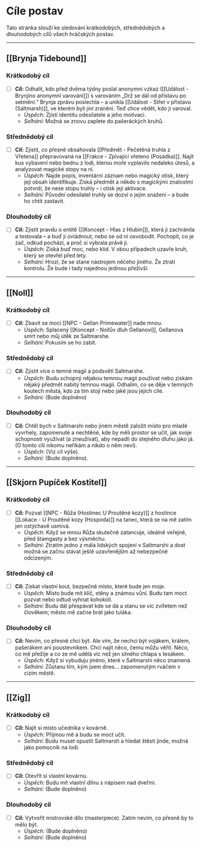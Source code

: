 # Cíle postav

Tato stránka slouží ke sledování krátkodobých, střednědobých a dlouhodobých cílů všech hráčských postav.

---

## [[Brynja Tidebound]]

### Krátkodobý cíl
- [ ] **Cíl:** Odhalit, kdo před dvěma týdny poslal anonymní vzkaz ([[Událost - Brynjino anonymní varování]]) s varováním „Drž se dál od přístavu po setmění.“ Brynja zprávu poslechla – a unikla [[Událost - Střet v přístavu (Saltmarsh)]], ve kterém byli jiní zraněni. Teď chce vědět, kdo ji varoval.
    - *Úspěch:* Zjistí identitu odesílatele a jeho motivaci.
    - *Selhání:* Možná se znovu zaplete do pašeráckých kruhů.

### Střednědobý cíl
- [ ] **Cíl:** Zjistit, co přesně obsahovala [[Předmět - Pečetěná truhla z Vřetena]] přepravovaná na [[Frakce - Zpívající vřeteno (Posádka)]]. Najít kus vybavení nebo bednu z lodi, kterou moře vyplavilo nedaleko útesů, a analyzovat magické stopy na ní.
    - *Úspěch:* Najde popis, inventární záznam nebo magický otisk, který její obsah identifikuje. Získá předmět a někdo s magickými znalostmi potvrdí, že nese stopu truhly – i otisk její aktivace.
    - *Selhání:* Původní odesilatel truhly se dozví o jejím snažení – a bude ho chtít zastavit.

### Dlouhodobý cíl
- [ ] **Cíl:** Zjistit pravdu o entitě ([[Koncept - Hlas z Hlubin]]), která ji zachránila a testovala – a buď ji ovládnout, nebo se od ní osvobodit. Pochopit, co je zač, odkud pochází, a proč si vybrala právě ji.
    - *Úspěch:* Získá buď moc, nebo klid. V obou případech uzavře kruh, který se otevřel před lety.
    - *Selhání:* Hrozí, že se stane nástrojem něčeho jiného. Že ztratí kontrolu. Že bude i tady najednou jedinou přeživší.

---

## [[Noll]]

### Krátkodobý cíl
- [ ] **Cíl:** Zbavit se moci [[NPC - Gellan Primewater]] nade mnou.
    - *Úspěch:* Splacený [[Koncept - Nollův dluh Gellanovi]], Gellanova smrt nebo můj útěk ze Saltmarshe.
    - *Selhání:* Pokusím se ho zabít.

### Střednědobý cíl
- [ ] **Cíl:** Zjistit více o temné magii a podsvětí Saltmarshe.
    - *Úspěch:* Budu schopný nějakou temnou magii používat nebo získám nějaký předmět nabitý temnou magií. Odhalím, co se děje v temných koutech města, kdo za tím stojí nebo jaké jsou jejich cíle.
    - *Selhání:* (Bude doplněno)

### Dlouhodobý cíl
- [ ] **Cíl:** Chtěl bych v Saltmarshi nebo jiném městě založit místo pro mladé vyvrhely, zapomenuté a nechtěné, kde by měli prostor se učit, jak svoje schopnosti využívat (a zneužívat), aby nepadli do stejného dluhu jako já. (O tomto cíli nikomu neříkám a nikdo o něm neví).
    - *Úspěch:* (Viz cíl výše).
    - *Selhání:* (Bude doplněno).

---

## [[Skjorn Pupíček Kostitel]]

### Krátkodobý cíl
- [ ] **Cíl:** Pozvat [[NPC - Růža (Hostinec U Proutěné kozy)]] z hostince [[Lokace - U Proutěné kozy (Hospoda)]] na tanec, která se na mě zatím jen ostýchavě usmívá.
    - *Úspěch:* Když se mnou Růža skutečně zatancuje, ideálně veřejně, před štamgasty a bez výsměchu.
    - *Selhání:* Ztratím jedno z mála lidských spojení v Saltmarshi a dost možná se začnu stávat ještě uzavřenějším až nebezpečně odcizeným.

### Střednědobý cíl
- [ ] **Cíl:** Získat vlastní kout, bezpečné místo, které bude jen moje.
    - *Úspěch:* Místo bude mít klíč, stěny a známou vůni. Budu tam moct pozvat nebo odtud vyhnat kohokoli.
    - *Selhání:* Budu dál přespávat kde se dá a stanu se víc zvířetem než člověkem; město mě začne brát jako tuláka.

### Dlouhodobý cíl
- [ ] **Cíl:** Nevím, co přesně chci být. Ale vím, že nechci být vojákem, králem, pašerákem ani poustevníkem. Chci najít něco, čemu můžu věřit. Něco, co mě přežije a co ze mě udělá víc než jen silného chlapa s tesákem.
    - *Úspěch:* Když si vybuduju jméno, které v Saltmarshi něco znamená.
    - *Selhání:* Zůstanu tím, kým jsem dnes... zapomenutým rváčem v cizím městě.

---

## [[Zig]]

### Krátkodobý cíl
- [ ] **Cíl:** Najít si místo učedníka v kovárně.
    - *Úspěch:* Přijmou mě a budu se moct učit.
    - *Selhání:* Budu muset opustit Saltmarsh a hledat štěstí jinde, možná jako pomocník na lodi.

### Střednědobý cíl
- [ ] **Cíl:** Otevřít si vlastní kovárnu.
    - *Úspěch:* Budu mít vlastní dílnu s nápisem nad dveřmi.
    - *Selhání:* (Bude doplněno)

### Dlouhodobý cíl
- [ ] **Cíl:** Vytvořit mistrovské dílo (masterpiece). Zatím nevím, co přesně by to mělo být.
    - *Úspěch:* (Bude doplněno)
    - *Selhání:* (Bude doplněno)